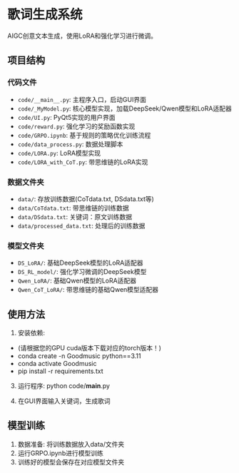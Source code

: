 # 歌词生成系统

AIGC创意文本生成，使用LoRA和强化学习进行微调。

## 项目结构

### 代码文件
- `code/__main__.py`: 主程序入口，启动GUI界面
- `code/_MyModel.py`: 核心模型实现，加载DeepSeek/Qwen模型和LoRA适配器
- `code/UI.py`: PyQt5实现的用户界面
- `code/reward.py`: 强化学习的奖励函数实现
- `code/GRPO.ipynb`: 基于规则的策略优化训练流程
- `code/data_process.py`: 数据处理脚本
- `code/LORA.py`: LoRA模型实现
- `code/LORA_with_CoT.py`: 带思维链的LoRA实现

### 数据文件夹
- `data/`: 存放训练数据(CoTdata.txt, DSdata.txt等)
- `data/CoTdata.txt`: 带思维链的训练数据
- `data/DSdata.txt`: 关键词：原文训练数据
- `data/processed_data.txt`: 处理后的训练数据

### 模型文件夹
- `DS_LoRA/`: 基础DeepSeek模型的LoRA适配器
- `DS_RL_model/`: 强化学习微调的DeepSeek模型 
- `Qwen_LoRA/`: 基础Qwen模型的LoRA适配器
- `Qwen_CoT_LoRA/`: 带思维链的基础Qwen模型适配器

## 使用方法

1. 安装依赖:
- (请根据您的GPU cuda版本下载对应的torch版本！)
- conda create -n Goodmusic python==3.11
- conda activate Goodmusic
- pip install -r requirements.txt


3. 运行程序:
python code/__main__.py

4. 在GUI界面输入关键词，生成歌词

## 模型训练

1. 数据准备: 将训练数据放入data/文件夹
2. 运行GRPO.ipynb进行模型训练
3. 训练好的模型会保存在对应模型文件夹
